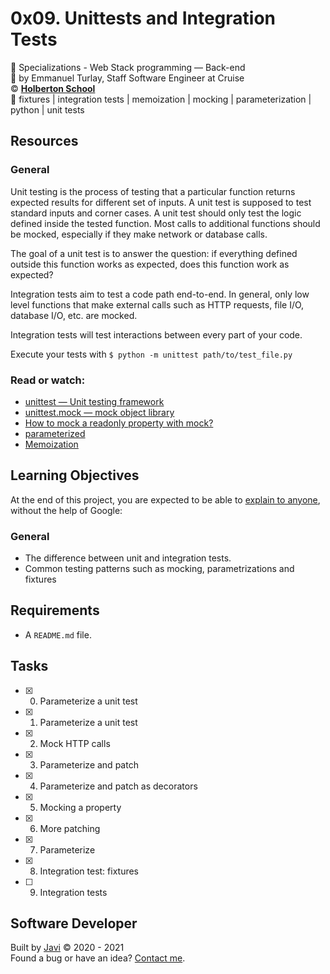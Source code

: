 # 0x09. Unittests and Integration Tests
:open_file_folder: Specializations - Web Stack programming ― Back-end  
:bust_in_silhouette: by Emmanuel Turlay, Staff Software Engineer at Cruise  
:copyright: **[Holberton School](https://www.holbertonschool.com/)**  
:bookmark: fixtures | integration tests | memoization | mocking | parameterization | python | unit tests

## Resources
### General
Unit testing is the process of testing that a particular function returns expected results for different set of inputs. A unit test is supposed to test standard inputs and corner cases. A unit test should only test the logic defined inside the tested function. Most calls to additional functions should be mocked, especially if they make network or database calls.

The goal of a unit test is to answer the question: if everything defined outside this function works as expected, does this function work as expected?

Integration tests aim to test a code path end-to-end. In general, only low level functions that make external calls such as HTTP requests, file I/O, database I/O, etc. are mocked.

Integration tests will test interactions between every part of your code.

Execute your tests with
``` $ python -m unittest path/to/test_file.py ```
### Read or watch:
* [unittest — Unit testing framework](https://docs.python.org/3/library/unittest.html)
* [unittest.mock — mock object library](https://docs.python.org/3/library/unittest.mock.html)
* [How to mock a readonly property with mock?](https://stackoverflow.com/questions/11836436/how-to-mock-a-readonly-property-with-mock)
* [parameterized](https://pypi.org/project/parameterized/)
* [Memoization](https://en.wikipedia.org/wiki/Memoization)

## Learning Objectives
At the end of this project, you are expected to be able to [explain to anyone](https://fs.blog/2012/04/feynman-technique/), without the help of Google:
### General
* The difference between unit and integration tests.
* Common testing patterns such as mocking, parametrizations and fixtures

## Requirements
* A ```README.md``` file.

## Tasks
* [x] 0. Parameterize a unit test
* [x] 1. Parameterize a unit test
* [x] 2. Mock HTTP calls
* [x] 3. Parameterize and patch
* [x] 4. Parameterize and patch as decorators
* [x] 5. Mocking a property
* [x] 6. More patching
* [x] 7. Parameterize
* [x] 8. Integration test: fixtures
* [ ] 9. Integration tests

## Software Developer
Built by [Javi](https://github.com/javi0b01) :copyright: 2020 - 2021  
Found a bug or have an idea? [Contact me](https://www.linkedin.com/in/javi0b01/).

